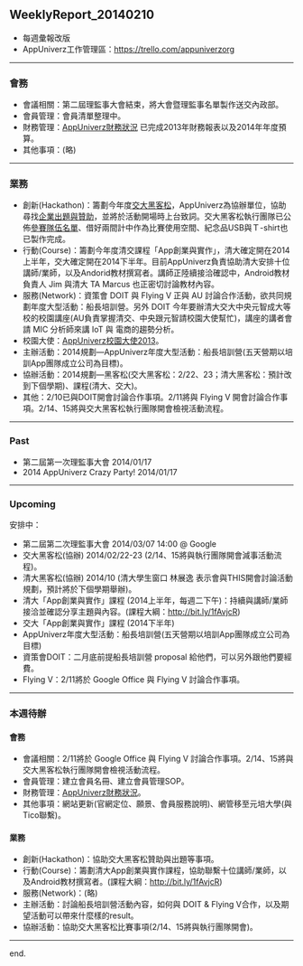 ## WeeklyReport_20140210

* 每週彙報改版
* AppUniverz工作管理區：https://trello.com/appuniverzorg

----------------------------
### 會務
* 會議相關：第二屆理監事大會結束，將大會暨理監事名單製作送交內政部。
* 會員管理：會員清單整理中。
* 財務管理：[AppUniverz財務狀況](http://bit.ly/AU-Finance) 已完成2013年財務報表以及2014年年度預算。
* 其他事項：(略)

----------------------------
### 業務
* 創新(Hackathon)：籌劃今年度[交大黑客松](http://hackathon.nctu.edu.tw/)，AppUniverz為協辦單位，協助尋找[企業出題與贊助](http://bit.ly/1gFNOzD )，並將於活動開場時上台致詞。交大黑客松執行團隊已公佈[參賽隊伍名單](http://hackathon.nctu.edu.tw/list.html )、借好兩間計中作為比賽使用空間、紀念品USB與Ｔ-shirt也已製作完成。
* 行動(Course)：籌劃今年度清交課程「App創業與實作」，清大確定開在2014上半年，交大確定開在2014下半年。目前AppUniverz負責協助清大安排十位講師/業師，以及Andorid教材撰寫者。講師正陸續接洽確認中，Android教材負責人 Jim 與清大 TA Marcus 也正密切討論教材內容。
* 服務(Network)：資策會 DOIT 與 Flying V 正與 AU 討論合作活動，欲共同規劃年度大型活動：船長培訓營。另外 DOIT 今年要辦清大交大中央元智成大等校的校園講座(AU負責掌握清交、中央跟元智請校園大使幫忙)，講座的講者會請 MIC 分析師來講 IoT 與 電商的趨勢分析。
* 校園大使：[AppUniverz校園大使2013](https://aucampus2013.hackpad.com/)。
* 主辦活動：2014規劃—AppUniverz年度大型活動：船長培訓營(五天營期以培訓App團隊成立公司為目標)。
* 協辦活動：2014規劃—黑客松(交大黑客松：2/22、23；清大黑客松：預計改到下個學期)、課程(清大、交大)。
* 其他：2/10已與DOIT開會討論合作事項。2/11將與 Flying V 開會討論合作事項。2/14、15將與交大黑客松執行團隊開會檢視活動流程。

----------------------------
### Past

* 第二屆第一次理監事大會 2014/01/17 
* 2014 AppUniverz Crazy Party! 2014/01/17 

----------------------------
### Upcoming 

安排中：

* 第二屆第二次理監事大會 2014/03/07  14:00 @ Google
* 交大黑客松(協辦) 2014/02/22-23 (2/14、15將與執行團隊開會減事活動流程)。
* 清大黑客松(協辦) 2014/10 (清大學生窗口 林展逸 表示會與THIS開會討論活動規劃，預計將於下個學期舉辦)。
* 清大「App創業與實作」課程 (2014上半年，每週二下午)：持續與講師/業師接洽並確認分享主題與內容。(課程大綱：http://bit.ly/1fAvjcR)
* 交大「App創業與實作」課程 (2014下半年)
* AppUniverz年度大型活動：船長培訓營(五天營期以培訓App團隊成立公司為目標)
* 資策會DOIT：二月底前提船長培訓營 proposal 給他們，可以另外跟他們要經費。
* Flying V：2/11將於 Google Office 與 Flying V 討論合作事項。

----------------------------
### 本週待辦

#### 會務
* 會議相關：2/11將於 Google Office 與 Flying V 討論合作事項。2/14、15將與交大黑客松執行團隊開會檢視活動流程。
* 會員管理：建立會員名冊、建立會員管理SOP。
* 財務管理：[AppUniverz財務狀況](http://bit.ly/AU-Finance)。
* 其他事項：網站更新(官網定位、願景、會員服務說明)、網管移至元培大學(與Tico聯繫)。

#### 業務
* 創新(Hackathon)：協助交大黑客松贊助與出題等事項。
* 行動(Course)：籌劃清大App創業與實作課程，協助聯繫十位講師/業師，以及Android教材撰寫者。(課程大綱：http://bit.ly/1fAvjcR)
* 服務(Network)：(略)
* 主辦活動：討論船長培訓營活動內容，如何與 DOIT & Flying V合作，以及期望活動可以帶來什麼樣的result。
* 協辦活動：協助交大黑客松比賽事項(2/14、15將與執行團隊開會)。

----------------------------
end.
